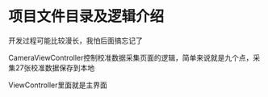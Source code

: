 #  项目文件目录及逻辑介绍

开发过程可能比较漫长，我怕后面搞忘记了

CameraViewController控制校准数据采集页面的逻辑，简单来说就是九个点，采集27张校准数据保存到本地

ViewController里面就是主界面


